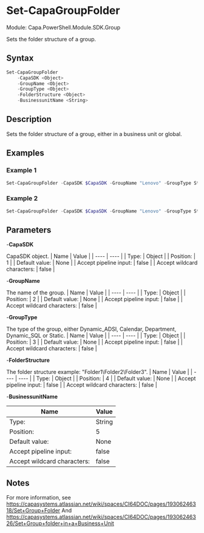 # Set-CapaGroupFolder
Module: Capa.PowerShell.Module.SDK.Group

Sets the folder structure of a group.

## Syntax

```powershell
Set-CapaGroupFolder
	-CapaSDK <Object>
	-GroupName <Object>
	-GroupType <Object>
	-FolderStructure <Object>
	-BusinessunitName <String>
```

## Description

Sets the folder structure of a group, either in a business unit or global.

## Examples

### Example 1
```powershell
Set-CapaGroupFolder -CapaSDK $CapaSDK -GroupName "Lenovo" -GroupType Static -FolderStructure  "Static\Manufacturers"
```
    
### Example 2
```powershell
Set-CapaGroupFolder -CapaSDK $CapaSDK -GroupName "Lenovo" -GroupType Static -FolderStructure  "Static\Manufacturers" -BusinessunitName "Test"
```
    

## Parameters

-**CapaSDK**

CapaSDK object.
| Name | Value |
| ---- | ---- |
| Type: | Object |
| Position: | 1 | 
| Default value: | None | 
| Accept pipeline input: | false | 
| Accept wildcard characters: | false | 

-**GroupName**

The name of the group.
| Name | Value |
| ---- | ---- |
| Type: | Object |
| Position: | 2 | 
| Default value: | None | 
| Accept pipeline input: | false | 
| Accept wildcard characters: | false | 

-**GroupType**

The type of the group, either Dynamic_ADSI, Calendar, Department, Dynamic_SQL or Static.
| Name | Value |
| ---- | ---- |
| Type: | Object |
| Position: | 3 | 
| Default value: | None | 
| Accept pipeline input: | false | 
| Accept wildcard characters: | false | 

-**FolderStructure**

The folder structure example: "Folder1\Folder2\Folder3".
| Name | Value |
| ---- | ---- |
| Type: | Object |
| Position: | 4 | 
| Default value: | None | 
| Accept pipeline input: | false | 
| Accept wildcard characters: | false | 

-**BusinessunitName**


| Name | Value |
| ---- | ---- |
| Type: | String |
| Position: | 5 | 
| Default value: | None | 
| Accept pipeline input: | false | 
| Accept wildcard characters: | false | 


## Notes

For more information, see https://capasystems.atlassian.net/wiki/spaces/CI64DOC/pages/19306246318/Set+Group+Folder 		And https://capasystems.atlassian.net/wiki/spaces/CI64DOC/pages/19306246326/Set+Group+folder+in+a+Business+Unit
